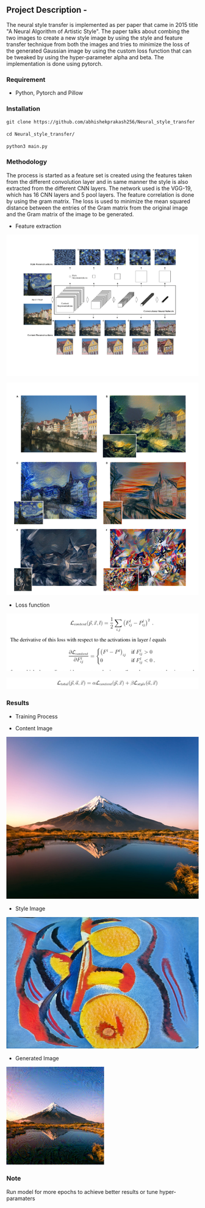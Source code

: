 ## Project Description - 

The neural style transfer is implemented as per paper that came in 2015 title "A Neural Algorithm of Artistic Style". The paper talks about combing the two images to create a new style image by using the style and feature transfer technique from both the images and tries to minimize the loss of the generated Gaussian image by using the custom loss function that can be tweaked by using the hyper-parameter alpha and beta. The implementation is done using pytorch. 

### Requirement 

- Python, Pytorch and Pillow

### Installation
```
git clone https://github.com/abhishekprakash256/Neural_style_transfer

cd Neural_style_transfer/

python3 main.py
```

### Methodology 

The process is started as a feature set is created using the features taken from the different convolution layer and in same manner the style is also extracted from the different CNN layers. The network used is the VGG-19, which has 16 CNN layers and 5 pool layers. The feature correlation is done by using the gram matrix. The loss is used to minimize the mean squared distance between the entries of the Gram matrix from the original image and the Gram matrix of the
image to be generated.  

- Feature extraction 

![](images/image_1.png)

![](images/image_2.png)

- Loss function 

![](images/image_3.png)

![](images/image_4.png)

### Results 

- Training Process 



- Content Image 

![](content.jpeg)

- Style Image 

![](style.jpeg)

- Generated Image 

![](generated.png)

### Note 

Run model for more epochs to achieve better results or tune hyper-paramaters

